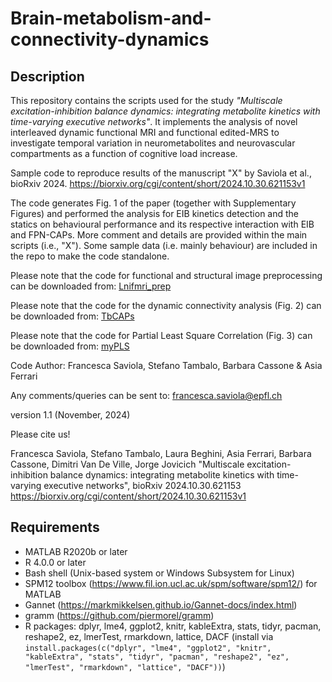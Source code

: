 # Brain-metabolism-and-connectivity-dynamics

## Description
This repository contains the scripts used for the study _"Multiscale excitation-inhibition balance dynamics: integrating metabolite kinetics with time-varying executive networks"_.
It implements the analysis of novel interleaved dynamic functional MRI and functional edited-MRS to investigate temporal variation in neurometabolites and neurovascular compartments as a function of cognitive load increase. 

Sample code to reproduce results of the manuscript "X" by Saviola et al., bioRxiv 2024. https://biorxiv.org/cgi/content/short/2024.10.30.621153v1

The code generates Fig. 1 of the paper (together with Supplementary Figures) and performed the analysis for EIB kinetics detection and the statics on behavioural performance and its respective interaction with EIB and FPN-CAPs. 
More comment and details are provided within the main scripts (i.e., "X"). 
Some sample data (i.e. mainly behaviour) are included in the repo to make the code standalone.  

Please note that the code for functional and structural image preprocessing can be downloaded from: [Lnifmri_prep](https://github.com/tambalostefano/lnifmri_prep)  

Please note that the code for the dynamic connectivity analysis (Fig. 2) can be downloaded from: [TbCAPs](https://github.com/MIPLabCH/TbCAPs)  

Please note that the code for Partial Least Square Correlation (Fig. 3) can be downloaded from: [myPLS](https://github.com/MIPLabCH/myPLS)


Code Author: Francesca Saviola, Stefano Tambalo, Barbara Cassone & Asia Ferrari

Any comments/queries can be sent to: francesca.saviola@epfl.ch

version 1.1 (November, 2024)

Please cite us! 

Francesca Saviola, Stefano Tambalo, Laura Beghini, Asia Ferrari, Barbara Cassone, Dimitri Van De Ville, Jorge Jovicich
"Multiscale excitation-inhibition balance dynamics: integrating metabolite kinetics with time-varying executive networks", bioRxiv 2024.10.30.621153
https://biorxiv.org/cgi/content/short/2024.10.30.621153v1


## Requirements
- MATLAB R2020b or later
- R 4.0.0 or later
- Bash shell (Unix-based system or Windows Subsystem for Linux)
- SPM12 toolbox (https://www.fil.ion.ucl.ac.uk/spm/software/spm12/) for MATLAB
- Gannet (https://markmikkelsen.github.io/Gannet-docs/index.html)
- gramm (https://github.com/piermorel/gramm)
- R packages: dplyr, lme4, ggplot2, knitr, kableExtra, stats, tidyr, pacman, reshape2, ez, lmerTest, rmarkdown, lattice, DACF (install via `install.packages(c("dplyr", "lme4", "ggplot2", "knitr", "kableExtra", "stats", "tidyr", "pacman", "reshape2", "ez", "lmerTest", "rmarkdown", "lattice", "DACF"))`)
